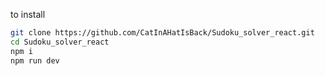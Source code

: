 to install 
```bash
git clone https://github.com/CatInAHatIsBack/Sudoku_solver_react.git
cd Sudoku_solver_react 
npm i
npm run dev
```
